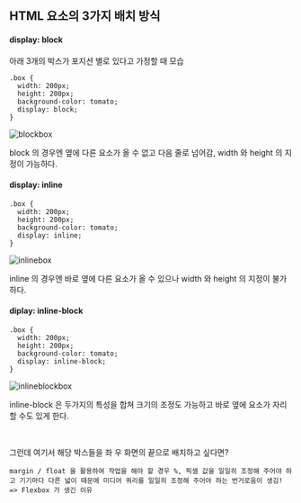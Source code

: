 ## HTML 요소의 3가지 배치 방식

#### display: block

아래 3개의 박스가 포지션 별로 있다고 가정할 때 모습

```
.box {
  width: 200px;
  height: 200px;
  background-color: tomato;
  display: block;
}
```

![blockbox](../img/blockbox.JPG)

block 의 경우엔 옆에 다른 요소가 올 수 없고 다음 줄로 넘어감, width 와 height 의 지정이 가능하다.

#### display: inline

```
.box {
  width: 200px;
  height: 200px;
  background-color: tomato;
  display: inline;
}
```

![inlinebox](../img/inlinebox.JPG)

inline 의 경우엔 바로 옆에 다른 요소가 올 수 있으나 width 와 height 의 지정이 불가하다.

#### diplay: inline-block

```
.box {
  width: 200px;
  height: 200px;
  background-color: tomato;
  display: inline-block;
}
```

![inlineblockbox](../img/inlineblockbox.JPG)

inline-block 은 두가지의 특성을 합쳐 크기의 조정도 가능하고 바로 옆에 요소가 자리할 수도 있게 한다.

<br>

그런데 여기서 해당 박스들을 좌 우 화면의 끝으로 배치하고 싶다면?

```
margin / float 을 활용하여 작업을 해야 할 경우 %, 픽셀 값을 일일히 조정해 주어야 하고 기기마다 다른 넓이 때문에 미디어 쿼리를 일일히 조정해 주어야 하는 번거로움이 생김! => Flexbox 가 생긴 이유
```





